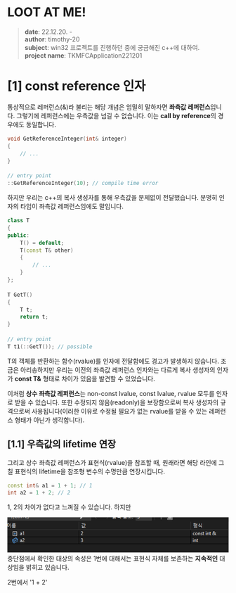 # LOOT AT ME!

> **date**: 22.12.20. - <br>
> **author**: timothy-20 <br>
> **subject**: win32 프로젝트를 진행하던 중에 궁금해진 c++에 대하여.<br>
> **project name**: TKMFCApplication221201

[1] const reference 인자
===
통상적으로 레퍼런스(&)라 불리는 해당 개념은 엄밀히 말하자면 **좌측값 레퍼런스**입니다.
그렇기에 레퍼런스에는 우측값을 넘길 수 없습니다. 이는 **call by reference**의 경우에도 동일합니다.
```c++
void GetReferenceInteger(int& integer)
{
    // ...
}

// entry point
::GetReferenceInteger(10); // compile time error
```

하지만 우리는 c++의 복사 생성자를 통해 우측값을 문제없이 전달했습니다. 분명히 인자의 타입이 좌측값 레퍼런스임에도 말입니다.  
```c++
class T
{
public:
    T() = default;
    T(const T& other)
    {
        // ...
    }
};

T GetT()
{
    T t;
    return t;
}

// entry point
T t1(::GetT()); // possible
```
T의 객체를 반환하는 함수(rvalue)를 인자에 전달함에도 경고가 발생하지 않습니다. 조금은 아리송하지만 우리는
이전의 좌측값 레퍼런스 인자와는 다르게 복사 생성자의 인자가 **const T&** 형태로 차이가 있음을 발견할 수 있었습니다.

이처럼 **상수 좌측값 레퍼런스**는 non-const lvalue, const lvalue, rvalue 모두를 인자로 받을 수 있습니다.
또한 수정되지 않음(readonly)을 보장함으로써 복사 생성자의 규격으로써 사용됩니다(이러한 이유로 수정될 필요가 없는
rvalue를 받을 수 있는 레퍼런스 형태가 아닌가 생각합니다).

[1.1] 우측값의 lifetime 연장
---
그리고 상수 좌측값 레퍼런스가 표현식(rvalue)을 참조할 때, 원래라면 해당 라인에 그칠 표현식의 lifetime을 참조형 변수의
수명만큼 연장시킵니다.

```c++
const int& a1 = 1 + 1; // 1
int a2 = 1 + 2; // 2
```
1, 2의 차이가 없다고 느껴질 수 있습니다. 하지만 

<img src="public/result-screenshot/22_12_20_/screenshot-221220-02.png"><br>
중단점에서 확인한 대상의 속성은 1번에 대해서는 표현식 자체를 보존하는 **지속적인** 대상임을 밝히고 있습니다. 

2번에서 '1 + 2' 